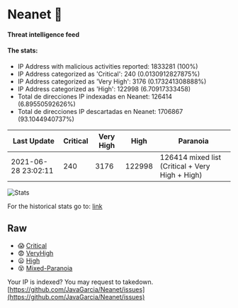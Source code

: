 # Neanet :hocho:
#### Threat intelligence feed
#### The stats:

- IP Address with malicious activities reported: 1833281 (100%)
- IP Address categorized as 'Critical':  240 (0.0130912827875%)
- IP Address categorized as 'Very High':  3176 (0.173241308888%)
- IP Address categorized as 'High':  122998 (6.70917333458)
- Total de direcciones IP indexadas en Neanet:  126414 (6.89550592626%)
- Total de direcciones IP descartadas en Neanet:  1706867 (93.1044940737%)

| Last Update | Critical | Very High | High | Paranoia |
| --- | --- | --- | --- | --- |
| 2021-06-28 23:02:11 | 240 | 3176 | 122998 | 126414 mixed list (Critical + Very High + High)|

![Stats](https://docs.google.com/spreadsheets/d/e/2PACX-1vSnaNMIXVabIpDJjufMlzH7poXnshF3mgd8Is1g9ytUEzVsP5my4Trn8f-xkoLLQ38xpL3HtmUexLo6/pubchart?oid=501124687&format=image)

For the historical stats go to: [link](/stats.csv)
## Raw
- :scream: [Critical](https://raw.githubusercontent.com/JavaGarcia/Neanet/master/blacklists/neanet_critical.txt)
- :fearful: [VeryHigh](https://raw.githubusercontent.com/JavaGarcia/Neanet/master/blacklists/neanet_veryHigh.txtt)
- :frowning: [High](https://raw.githubusercontent.com/JavaGarcia/Neanet/master/blacklists/neanet_high.txt)
- :dizzy_face: [Mixed-Paranoia](https://raw.githubusercontent.com/JavaGarcia/Neanet/master/blacklists/neanet_all.txt)


Your IP is indexed? You may request to takedown. [https://github.com/JavaGarcia/Neanet/issues](https://github.com/JavaGarcia/Neanet/issues)



































































































































































































































































































































































































































































































































































































































































































































































































































































































































































































































































































































































































































































































































































































































































































































































































































































































































































































































































































































































































































































































































































































































































































































































































































































































































































































































































































































































































































































































































































































































































































































































































































































































































































































































































































































































































































































































































































































































































































































































































































































































































































































































































































































































































































































































































































































































































































































































































































































































































































































































































































































































































































































































































































































































































































































































































































































































































































































































































































































































































































































































































































































































































































































































































































































































































































































































































































































































































































































































































































































































































































































































































































































































































































































































































































